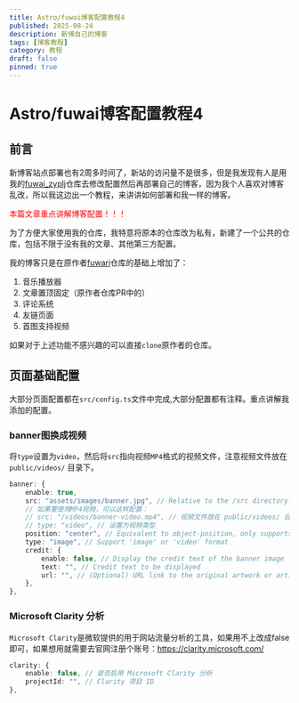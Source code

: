 ```yaml
---
title: Astro/fuwai博客配置教程4
published: 2025-08-24
description: 新博自己的博客
tags: [博客教程]
category: 教程
draft: false 
pinned: true
---
```


# Astro/fuwai博客配置教程4

## 前言

新博客站点部署也有2周多时间了，新站的访问量不是很多，但是我发现有人是用我的[fuwai_zyplj](https://github.com/ZyPLJ/fuwai_zyplj)仓库去修改配置然后再部署自己的博客，因为我个人喜欢对博客乱改，所以我这边出一个教程，来讲讲如何部署和我一样的博客。

<font color='red'>本篇文章重点讲解博客配置！！！</font>

为了方便大家使用我的仓库，我特意将原本的仓库改为私有，新建了一个公共的仓库，包括不限于没有我的文章、其他第三方配置。

我的博客只是在原作者[fuwari](https://github.com/saicaca/fuwari)仓库的基础上增加了：

1. 音乐播放器
2. 文章置顶固定（原作者仓库PR中的）
3. 评论系统
4. 友链页面
5. 首图支持视频

如果对于上述功能不感兴趣的可以直接`clone`原作者的仓库。

## 页面基础配置

大部分页面配置都在`src/config.ts`文件中完成,大部分配置都有注释。重点讲解我添加的配置。

### banner图换成视频

将`type`设置为`video`，然后将`src`指向视频`MP4`格式的视频文件，注意视频文件放在 `public/videos/` 目录下。

```ts
banner: {
    enable: true,
    src: "assets/images/banner.jpg", // Relative to the /src directory. Relative to the /public directory if it starts with '/'
    // 如果要使用MP4视频，可以这样配置：
    // src: "/videos/banner-video.mp4", // 视频文件放在 public/videos/ 目录下
    // type: "video", // 设置为视频类型
    position: "center", // Equivalent to object-position, only supports 'top', 'center', 'bottom'. 'center' by default
    type: "image", // Support 'image' or 'video' format
    credit: {
        enable: false, // Display the credit text of the banner image
        text: "", // Credit text to be displayed
        url: "", // (Optional) URL link to the original artwork or artist's page
    },
},
```

### Microsoft Clarity 分析

`Microsoft Clarity`是微软提供的用于网站流量分析的工具，如果用不上改成false即可，如果想用就需要去官网注册个账号：<https://clarity.microsoft.com/>

```ts
clarity: {
    enable: false, // 是否启用 Microsoft Clarity 分析
    projectId: "", // Clarity 项目 ID
},
```
